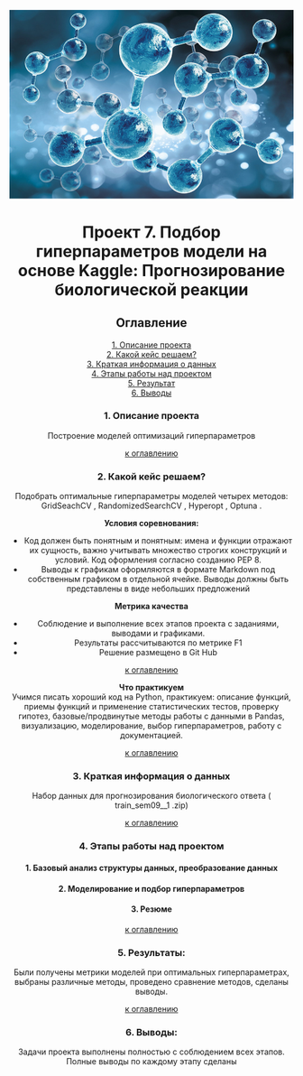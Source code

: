 <p align="center">
 <center><img src=molecule.png width=800px height=30%>
</p>

# Проект 7. Подбор гиперпараметров модели на основе Kaggle: Прогнозирование биологической реакции

## <a1 id="title0">Оглавление</a1>  
[1. Описание проекта](#title1)  
[2. Какой кейс решаем?](#title2)  
[3. Краткая информация о данных](#title3)  
[4. Этапы работы над проектом](#title4)  
[5. Результат](#title5)    
[6. Выводы](#title6) 

### <b id="title1">1. Описание проекта</b>  
 Построение моделей оптимизаций гиперпараметров

[к оглавлению](#title0)


### <c id="title2">2. Какой кейс решаем?</c>    
Подобрать оптимальные гиперпараметры моделей четырех методов: GridSeachCV , RandomizedSearchCV , Hyperopt , Optuna .

**Условия соревнования:**   
- Код должен быть понятным и понятным: имена и функции отражают их сущность, важно учитывать множество строгих конструкций и условий. Код оформления согласно созданию PEP 8.
- Выводы к графикам оформляются в формате Markdown под собственным графиком в отдельной ячейке. Выводы должны быть представлены в виде небольших предложений

**Метрика качества**     
- Соблюдение и выполнение всех этапов проекта с заданиями, выводами и графиками.
- Результаты рассчитываются по метрике F1
- Решение размещено в Git Hub

[к оглавлению](#title0)


**Что практикуем**     
Учимся писать хороший код на Python, практикуем: описание функций, приемы функций и применение статистических тестов, проверку гипотез, базовые/продвинутые методы работы с данными в Pandas, визуализацию, моделирование, выбор гиперпараметров, работу с документацией.

[к оглавлению](#title0)

### <d id="title3">3. Краткая информация о данных<d>
Набор данных для прогнозирования биологического ответа ( train_sem09__1 .zip) 


[к оглавлению](#title0)


### <e id="title4">4. Этапы работы над проектом<e>
#### 1.  Базовый анализ структуры данных, преобразование данных
#### 2.  Моделирование и подбор гиперпараметров
#### 3.  Резюме


[к оглавлению](#title0)


### <f id="title5">5. Результаты:<f>  
Были получены метрики моделей при оптимальных гиперпараметрах, выбраны различные методы, проведено сравнение методов, сделаны выводы.


[к оглавлению](#title0)


### <g id="title6">6. Выводы:<g>
Задачи проекта выполнены полностью с соблюдением всех этапов. Полные выводы по каждому этапу сделаны  